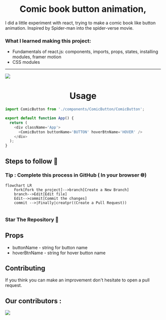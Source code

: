 <h1 align="center">Comic book button animation,</h1>

 I did a little experiment with react, trying to make a comic book like button animation. Inspired by Spider-man into the spider-verse movie.

### What I learned making this project:
- Fundamentals of react.js: components, imports, props, states, installing modules, framer motion
- CSS modules

---

<img src="https://github.com/eduardconstantin/Comic-book-button-anim/blob/main/anim/btngif.gif">

<h1 align="center"> Usage </h1>

``` javascript
import ComicButton from './components/ComicButton/ComicButton';

export default function App() {
  return (
    <div className='App'>
      <ComicButton buttonName='BUTTON' hoverBtnName='HOVER' />
    </div>
  );
}
```

## Steps to follow :scroll:

### Tip : Complete this process in GitHub ( In your browser 🌐)

```mermaid
flowchart LR
    Fork[Fork the project]-->branch[Create a New Branch]
    branch-->Edit[Edit file]
    Edit-->commit[Commit the changes]
    commit -->|Finally|creatpr((Create a Pull Request))
    
 ```
 
 ### Star The Repository :star2:

## Props
* buttonName - string for button name
* hoverBtnName - string for hover button name

## Contributing
If you think you can make an improvement don't hesitate to open a pull request.

## Our contributors :


<a href="https://github.com/eduardconstantin/Comic-book-button-anim/graphs/contributors">
  <img src="https://contrib.rocks/image?repo=eduardconstantin/Comic-book-button-anim" />
</a>

<!-- Made with [contrib.rocks](https://contrib.rocks). -->
